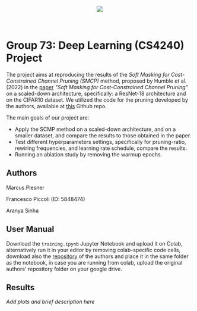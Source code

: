 <p align="center">
  <img src="https://d2k0ddhflgrk1i.cloudfront.net/Websections/Huisstijl/Bouwstenen/Logo/02-Visual-Bouwstenen-Logo-Varianten-v1.png"/><br>
  <br><br>
</p>

# Group 73: Deep Learning (CS4240) Project
The project aims at reproducing the results of the <em>Soft Masking for Cost-Constrained Channel Pruning (SMCP)</em> method, proposed by Humble et al. (2022) in the [paper](https://arxiv.org/pdf/2211.02206.pdf) <em>"Soft Masking for Cost-Constrained Channel Pruning"</em> on a scaled-down architecture, specifically: a ResNet-18 architecture and on the CIFAR10 dataset. We utilized the code for the pruning developed by the authors, available at [this](https://github.com/NVlabs/SMCP) Github repo.

The main goals of our project are:
- Apply the SCMP method on a scaled-down architecture, and on a smaller dataset, and compare the results to those obtained in the paper.
- Test different hyperparameters settings, specifically for pruning-ratio, rewiring frequencies, and learning rate schedule, compare the results.
- Running an ablation study by removing the warmup epochs.

## Authors

Marcus Plesner

Francesco Piccoli (ID: 5848474)

Aranya Sinha

## User Manual

Download the <code>training.ipynb</code> Jupyter Notebook and upload it on Colab, alternatively run it in your editor by removing colab-specific code cells, download also the [repository](https://github.com/NVlabs/SMCP) of the authors and place it in the same folder as the notebook, in case you are running from colab, upload the original authors' repository folder on your google drive.

## Results
<em>Add plots and brief description here</em>
